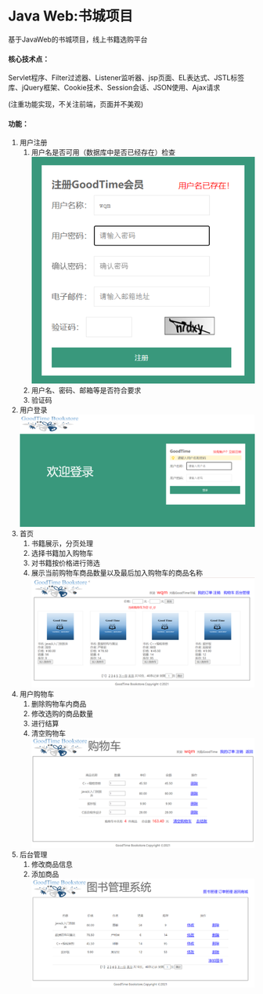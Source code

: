 # Java Web:书城项目
基于JavaWeb的书城项目，线上书籍选购平台
#### 核心技术点：
Servlet程序、Filter过滤器、Listener监听器、jsp页面、EL表达式、JSTL标签库、jQuery框架、Cookie技术、Session会话、JSON使用、Ajax请求<br>

(注重功能实现，不关注前端，页面并不美观)

#### 功能：

1. 用户注册
    1. 用户名是否可用（数据库中是否已经存在）检查<br>
 ![](./results/register_2.png)
    2. 用户名、密码、邮箱等是否符合要求
    3. 验证码
2. 用户登录
![](./results/login.png)
3. 首页
    1. 书籍展示，分页处理
    2. 选择书籍加入购物车
    3. 对书籍按价格进行筛选
    4. 展示当前购物车商品数量以及最后加入购物车的商品名称
 ![](./results/index.png)
4. 用户购物车
    1. 删除购物车内商品
    2. 修改选购的商品数量
    3. 进行结算
    4. 清空购物车
 ![](./results/cartPage.png)   
5. 后台管理
    1. 修改商品信息
    2. 添加商品
 ![](./results/manager.png)   
